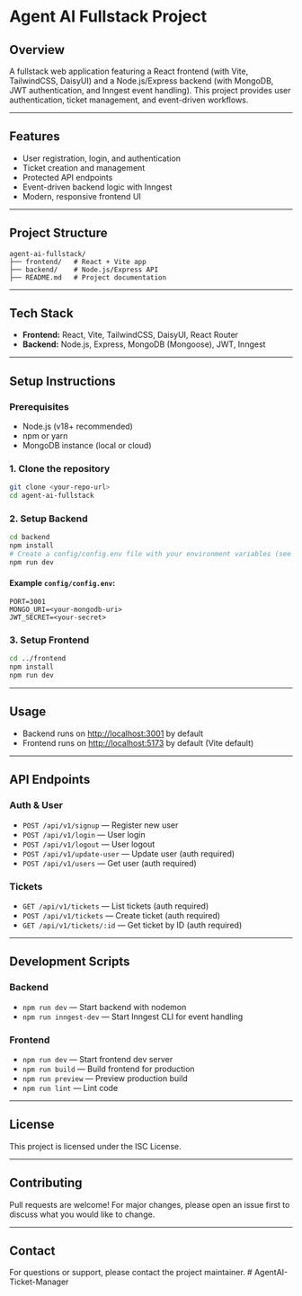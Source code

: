 # Agent AI Fullstack Project

## Overview
A fullstack web application featuring a React frontend (with Vite, TailwindCSS, DaisyUI) and a Node.js/Express backend (with MongoDB, JWT authentication, and Inngest event handling). This project provides user authentication, ticket management, and event-driven workflows.

---

## Features
- User registration, login, and authentication
- Ticket creation and management
- Protected API endpoints
- Event-driven backend logic with Inngest
- Modern, responsive frontend UI

---

## Project Structure
```
agent-ai-fullstack/
├── frontend/   # React + Vite app
├── backend/    # Node.js/Express API
├── README.md   # Project documentation
```

---

## Tech Stack
- **Frontend:** React, Vite, TailwindCSS, DaisyUI, React Router
- **Backend:** Node.js, Express, MongoDB (Mongoose), JWT, Inngest

---

## Setup Instructions

### Prerequisites
- Node.js (v18+ recommended)
- npm or yarn
- MongoDB instance (local or cloud)

### 1. Clone the repository
```bash
git clone <your-repo-url>
cd agent-ai-fullstack
```

### 2. Setup Backend
```bash
cd backend
npm install
# Create a config/config.env file with your environment variables (see below)
npm run dev
```

#### Example `config/config.env`:
```
PORT=3001
MONGO_URI=<your-mongodb-uri>
JWT_SECRET=<your-secret>
```

### 3. Setup Frontend
```bash
cd ../frontend
npm install
npm run dev
```

---

## Usage
- Backend runs on [http://localhost:3001](http://localhost:3001) by default
- Frontend runs on [http://localhost:5173](http://localhost:5173) by default (Vite default)

---

## API Endpoints

### Auth & User
- `POST /api/v1/signup` — Register new user
- `POST /api/v1/login` — User login
- `POST /api/v1/logout` — User logout
- `POST /api/v1/update-user` — Update user (auth required)
- `POST /api/v1/users` — Get user (auth required)

### Tickets
- `GET /api/v1/tickets` — List tickets (auth required)
- `POST /api/v1/tickets` — Create ticket (auth required)
- `GET /api/v1/tickets/:id` — Get ticket by ID (auth required)

---

## Development Scripts

### Backend
- `npm run dev` — Start backend with nodemon
- `npm run inngest-dev` — Start Inngest CLI for event handling

### Frontend
- `npm run dev` — Start frontend dev server
- `npm run build` — Build frontend for production
- `npm run preview` — Preview production build
- `npm run lint` — Lint code

---

## License
This project is licensed under the ISC License.

---

## Contributing
Pull requests are welcome! For major changes, please open an issue first to discuss what you would like to change.

---

## Contact
For questions or support, please contact the project maintainer. #   A g e n t A I - T i c k e t - M a n a g e r  
 